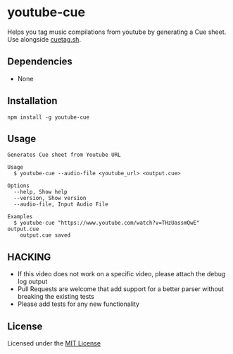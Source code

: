 # youtube-cue

Helps you tag music compilations from youtube by generating a Cue sheet. Use alongside [cuetag.sh](https://command-not-found.com/cuetag.sh).

## Dependencies

- None

## Installation

    npm install -g youtube-cue

## Usage

    Generates Cue sheet from Youtube URL

    Usage
      $ youtube-cue --audio-file <youtube_url> <output.cue>

    Options
      --help, Show help
      --version, Show version
      --audio-file, Input Audio File

    Examples
      $ youtube-cue "https://www.youtube.com/watch?v=THzUassmQwE" output.cue
        output.cue saved

## HACKING

- If this video does not work on a specific video, please attach the debug log output
- Pull Requests are welcome that add support for a better parser without breaking the existing tests
- Please add tests for any new functionality

## License

Licensed under the [MIT License][mit]

[mit]: https://nemo.mit-license.org/
[rdd]: http://tom.preston-werner.com/2010/08/23/readme-driven-development.html
